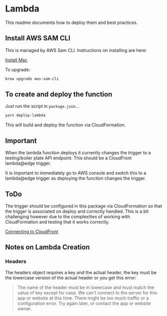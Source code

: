# Lambda

This readme documents how to deploy them and best practices.

## Install AWS SAM CLI

This is managed by AWS Sam CLI. Instructions on installing are here:

[Install Mac](https://docs.aws.amazon.com/serverless-application-model/latest/developerguide/serverless-sam-cli-install-mac.html)

To upgrade:

```bash
brew upgrade aws-sam-cli
```

## To create and deploy the function

Just run the script in `package.json`...

```bash
yarn deploy-lambda
```

This will build and deploy the function via CloudFormation.

## Important

When the lambda function deploys it currently changes the trigger to a testing/boiler plate API endpoint. This should be a CloudFront lambda@edge trigger.

It is important to immediately go to AWS console and switch this to a lambda@edge trigger as deploying the function changes the trigger.

## ToDo

The trigger should be configured in this package via CloudFormation so that the trigger is associated on deploy and correctly handled. This is a bit challenging however due to the complexities of working with CloudFormation and testing that it works correctly.

[Connecting to CloudFront](https://aws.amazon.com/blogs/networking-and-content-delivery/managing-lambdaedge-and-cloudfront-deployments-by-using-a-ci-cd-pipeline/)

## Notes on Lambda Creation

### Headers

The headers object requires a key and the actual header, the key must be the lowercase version of the actual header or you get this error:

> The name of the header must be in lowercase and must match the value of key except for case. We can't connect to the server for this app or website at this time. There might be too much traffic or a configuration error. Try again later, or contact the app or website owner.
